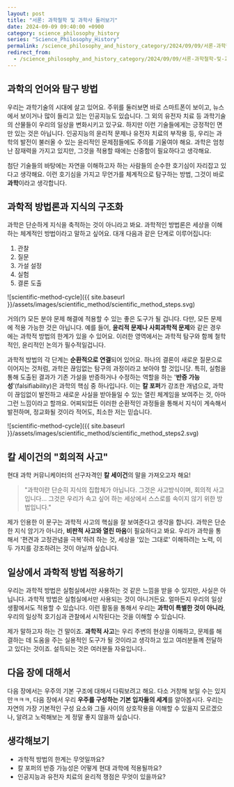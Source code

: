 ```yaml
---
layout: post
title: "서론: 과학철학 및 과학사 둘러보기"
date: 2024-09-09 09:40:00 +0900
category: science_philosophy_history
series: "Science_Philosophy_History"
permalink: /science_philosophy_and_history_category/2024/09/09/서론-과학철학-및-과학사-둘러보기.html
redirect_from:
  - /science_philosophy_and_history_category/2024/09/09/서론-과학철학-및-과학사-둘러보기.html
---
```


## 과학의 언어와 탐구 방법 

우리는 과학기술의 시대에 살고 있어요. 주위를 둘러보면 바로 스마트폰이 보이고, 뉴스에서 보이거나 많이 들리고 있는 인공지능도 있습니다. 그 외의 유전자 치료 등 과학기술의 산물들이 우리의 일상을 변화시키고 있구요. 하지만 이런 기술들에게는 긍정적인 면만 있는 것은 아닙니다. 인공지능의 윤리적 문제나 유전자 치료의 부작용 등, 우리는 과학의 발전이 불러올 수 있는 윤리적인 문제점들에도 주의를 기울여야 해요. 과학은 엄청난 잠재력을 가지고 있지만, 그것을 적용할 때에는 신중함이 필요하다고 생각해요.

첨단 기술들의 바탕에는 자연을 이해하고자 하는 사람들의 순수한 호기심이 자리잡고 있다고 생각해요. 이런 호기심을 가지고 무언가를 체계적으로 탐구하는 방법, 그것이 바로 **과학**이라고 생각합니다.

## 과학적 방법론과 지식의 구조화 

과학은 단순하게 지식을 축적하는 것이 아니라고 봐요. 과학적인 방법론은 세상을 이해하는 체계적인 방법이라고 말하고 싶어요. 
대개 다음과 같은 단계로 이루어집니다:

1. 관찰
2. 질문
3. 가설 설정
4. 실험
5. 결론 도출

![scientific-method-cycle]({{ site.baseurl }}/assets/images/scientific_method/scientific_method_steps.svg)

거의(?) 모든 분야 문제 해결에 적용할 수 있는 좋은 도구가 될 겁니다. 다만, 모든 문제에 적용 가능한 것은 아닙니다. 예를 들어, **윤리적 문제나 사회과학적 문제**와 같은 경우에는 과학적 방법의 한계가 있을 수 있어요. 이러한 영역에서는 과학적 탐구와 함께 철학적인, 윤리적인 논의가 필수적일겁니다.

과학적 방법의 각 단계는 **순환적으로 연결**되어 있어요. 하나의 결론이 새로운 질문으로 이어지는 것처럼, 과학은 끊임없는 탐구의 과정이라고 보아야 할 것입니당. 특히, 실험을 통해 도출된 결과가 기존 가설을 반증하거나 수정하는 역할을 하는 '**반증 가능성**'(falsifiability)은 과학의 핵심 중 하나입니다. 이는 **칼 포퍼**가 강조한 개념으로, 과학이 끊임없이 발전하고 새로운 사실을 받아들일 수 있는 열린 체계임을 보여주는 것, 아마 그런 느낌이라고 할까요. 어찌되었든 이러한 순환적인 과정들을 통해서 지식이 계속해서 발전하며, 정교화될 것이라 적어도, 최소한 저는 믿습니다.

![scientific-method-cycle]({{ site.baseurl }}/assets/images/scientific_method/scientific_method_steps2.svg)

## 칼 세이건의 "회의적 사고"

현대 과학 커뮤니케이터의 선구자격인 **칼 세이건**의 말을 가져오고자 해요!

> "과학이란 단순히 지식의 집합체가 아닙니다. 그것은 사고방식이며, 회의적 사고입니다... 그것은 우리가 속고 싶어 하는 세상에서 스스로를 속이지 않기 위한 방법입니다."

제가 인용한 이 문구는 과학적 사고의 핵심을 잘 보여준다고 생각을 합니다. 과학은 단순한 지식 암기가 아니라, **비판적 사고와 열린 마음**이 필요하다고 봐요. 우리가 과학을 통해서 '편견과 고정관념을 극복'하려 하는 것, 세상을 '있는 그대로' 이해하려는 노력, 이 두 가지를 강조하려는 것이 아닐까 싶습니다.

## 일상에서 과학적 방법 적용하기

우리는 과학적 방법은 실험실에서만 사용하는 것 같은 느낌을 받을 수 있지만, 사실은 아닙니다. 과학적 방법은 실험실에서만 사용되는 것이 아니거든요. 얼마든지 우리의 일상생활에서도 적용할 수 있습니다. 이런 활동을 통해서 우리는 **과학이 특별한 것이 아니라**, 우리의 일상적 호기심과 관찰에서 시작된다는 것을 이해할 수 있습니다. 

제가 말하고자 하는 건 말이죠. **과학적 사고**는 우리 주변의 현상을 이해하고, 문제를 해결하는 데 도움을 주는 실용적인 도구가 될 것이라고 생각하고 있고 여러분들께 전달하고 있다는 것이죠. 설득되는 것은 여러분들 자유입니다..

## 다음 장에 대해서

다음 장에서는 우주의 기본 구조에 대해서 다뤄보려고 해요. 다소 거창해 보일 수는 있지만ㅋㅋㅋ, 다음 장에서 우리 **우주를 구성하는 기본 입자들의 세계**를 알아봅시다. 우리는 자연의 가장 기본적인 구성 요소와 그들 사이의 상호작용을 이해할 수 있을지 모르겠으나, 알려고 노력해보는 게 정말 좋지 않을까 싶습니다.

## 생각해보기

- 과학적 방법의 한계는 무엇일까요?
- 칼 포퍼의 반증 가능성은 어떻게 현대 과학에 적용될까요?
- 인공지능과 유전자 치료의 윤리적 쟁점은 무엇이 있을까요?
